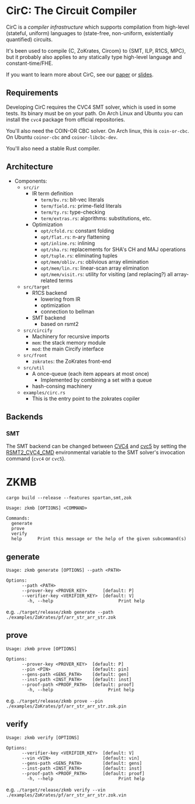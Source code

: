 # CirC: The Circuit Compiler

CirC is a *compiler infrastructure* which supports compilation from
high-level (stateful, uniform) languages to (state-free, non-uniform,
existentially quantified) circuits.

It's been used to compile {C, ZoKrates, Circom} to {SMT, ILP, R1CS,
MPC}, but it probably also applies to any statically type high-level
language and constant-time/FHE.

If you want to learn more about CirC, see our
[paper](https://circ.zk.fyi) or
[slides](https://cs.stanford.edu/~aozdemir/docs/circ.pdf).

## Requirements

Developing CirC requires the CVC4 SMT solver, which is used in some tests. Its
binary must be on your path. On Arch Linux and Ubuntu you can install the
`cvc4` package from official repositories.

You'll also need the COIN-OR CBC solver. On Arch linux, this is `coin-or-cbc`.
On Ubuntu `coinor-cbc` and `coinor-libcbc-dev`.

You'll also need a stable Rust compiler.

## Architecture

* Components:
  * `src/ir`
    * IR term definition
      * `term/bv.rs`: bit-vec literals
      * `term/field.rs`: prime-field literals
      * `term/ty.rs`: type-checking
      * `term/extras.rs`: algorithms: substitutions, etc.
    * Optimization
      * `opt/cfold.rs`: constant folding
      * `opt/flat.rs`: n-ary flattening
      * `opt/inline.rs`: inlining
      * `opt/sha.rs`: replacements for SHA's CH and MAJ operations
      * `opt/tuple.rs`: eliminating tuples
      * `opt/mem/obliv.rs`: oblivious array elimination
      * `opt/mem/lin.rs`: linear-scan array elimination
      * `opt/mem/visit.rs`: utility for visiting (and replacing?) all
         array-related terms
  * `src/target`
    * R1CS backend
      * lowering from IR
      * optimization
      * connection to bellman
    * SMT backend
      * based on rsmt2
  * `src/circify`
    * Machinery for recursive imports
    * `mem`: the stack memory module
    * `mod`: the main Circify interface
  * `src/front`
    * `zokrates`: the ZoKrates front-end
  * `src/util`
    * A once-queue (each item appears at most once)
      * Implemented by combining a set with a queue
    * hash-consing machinery
  * `examples/circ.rs`
    * This is the entry point to the zokrates copiler

## Backends

### SMT

The SMT backend can be changed between [CVC4](https://cvc4.github.io/)
and [cvc5](https://cvc5.github.io/) by setting the
[RSMT2_CVC4_CMD](https://docs.rs/rsmt2/latest/rsmt2/conf/constant.CVC4_ENV_VAR.html)
environmental variable to the SMT solver's invocation command (`cvc4` or
`cvc5`).

# ZKMB

```
cargo build --release --features spartan,smt,zok
```

```
Usage: zkmb [OPTIONS] <COMMAND>

Commands:
  generate  
  prove     
  verify    
  help      Print this message or the help of the given subcommand(s)
```

## generate

```
Usage: zkmb generate [OPTIONS] --path <PATH>

Options:
      --path <PATH>                  
      --prover-key <PROVER_KEY>      [default: P]
      --verifier-key <VERIFIER_KEY>  [default: V]
  		-h, --help                         Print help
```

e.g. `./target/release/zkmb generate --path ./examples/ZoKrates/pf/arr_str_arr_str.zok`

## prove

```
Usage: zkmb prove [OPTIONS]

Options:
      --prover-key <PROVER_KEY>  [default: P]
      --pin <PIN>                [default: pin]
      --gens-path <GENS_PATH>    [default: gen]
      --inst-path <INST_PATH>    [default: inst]
      --proof-path <PROOF_PATH>  [default: proof]
  		-h, --help                     Print help
```

e.g. `./target/release/zkmb prove --pin ./examples/ZoKrates/pf/arr_str_arr_str.zok.pin`

## verify

```
Usage: zkmb verify [OPTIONS]

Options:
      --verifier-key <VERIFIER_KEY>  [default: V]
      --vin <VIN>                    [default: vin]
      --gens-path <GENS_PATH>        [default: gens]
      --inst-path <INST_PATH>        [default: inst]
      --proof-path <PROOF_PATH>      [default: proof]
  		-h, --help                         Print help
```

e.g. `./target/release/zkmb verify --vin ./examples/ZoKrates/pf/arr_str_arr_str.zok.vin`
